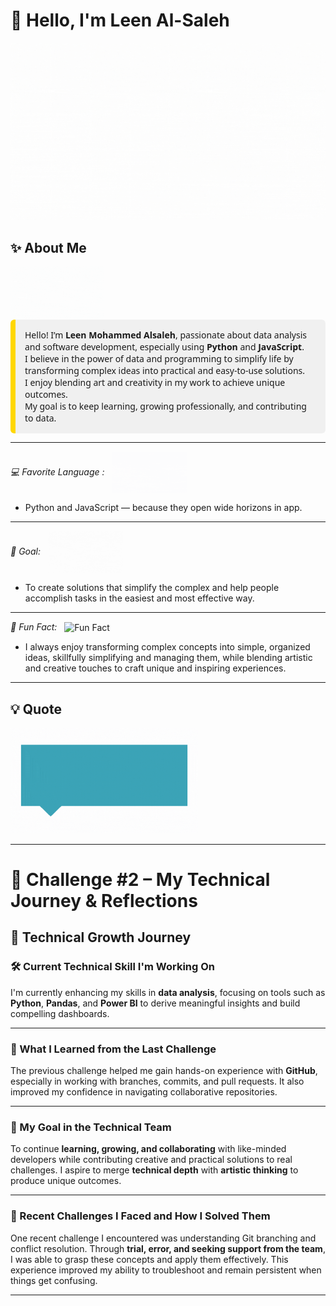 # 👋 Hello, I'm Leen Al-Saleh

![Leen](./leen.gif)



## ✨ About Me  
<img src="./lolo.gif" alt="Lolo" width="150" style="vertical-align: middle;"/>
<div style="background-color: #f0f0f0; padding: 15px; border-left: 8px solid #FFD700; border-radius: 6px; font-family: 'Segoe UI', sans-serif;">
  Hello! I’m <strong>Leen Mohammed Alsaleh</strong>, passionate about data analysis and software development, especially using <strong>Python</strong> and <strong>JavaScript</strong>.<br>
  I believe in the power of data and programming to simplify life by transforming complex ideas into practical and easy-to-use solutions.<br>
  I enjoy blending art and creativity in my work to achieve unique outcomes.<br>
  My goal is to keep learning, growing professionally, and contributing to data.
</div>


---
_💻 Favorite Language :_
   <img src="./lele.gif" alt="Favorite Language" width="120" style="vertical-align: middle; margin-left: 8px;"/>
-  Python and JavaScript — because they open wide horizons in app.
---

_🎯 Goal:_
<img src="./goal.gif" alt="Goal" width="120" style="vertical-align: middle; margin-left: 8px;"/>

-  To create solutions that simplify the complex and help people accomplish tasks in the easiest and most effective way.
---
_🌸 Fun Fact:_
 <img src="./funnyfact.gif" alt="Fun Fact" width="120" style="vertical-align: middle; margin-left: 8px;"/>
-  I always enjoy transforming complex concepts into simple, organized ideas, skillfully simplifying and managing them, while blending artistic and creative touches to craft unique and inspiring experiences.
---
## 💡 Quote
> <p align="center">
  <img src="./Leen.gif" alt="Leen" width="300"/>
</p>

---

# 🌟 Challenge #2 – My Technical Journey & Reflections


## 🚀 Technical Growth Journey

### 🛠️ Current Technical Skill I'm Working On  
I'm currently enhancing my skills in **data analysis**, focusing on tools such as **Python**, **Pandas**, and **Power BI** to derive meaningful insights and build compelling dashboards.

---

### 📘 What I Learned from the Last Challenge  
The previous challenge helped me gain hands-on experience with **GitHub**, especially in working with branches, commits, and pull requests. It also improved my confidence in navigating collaborative repositories.

---

### 🎯 My Goal in the Technical Team  
To continue **learning, growing, and collaborating** with like-minded developers while contributing creative and practical solutions to real challenges. I aspire to merge **technical depth** with **artistic thinking** to produce unique outcomes.

---

### 🧩 Recent Challenges I Faced and How I Solved Them  
One recent challenge I encountered was understanding Git branching and conflict resolution. Through **trial, error, and seeking support from the team**, I was able to grasp these concepts and apply them effectively. This experience improved my ability to troubleshoot and remain persistent when things get confusing.

---


